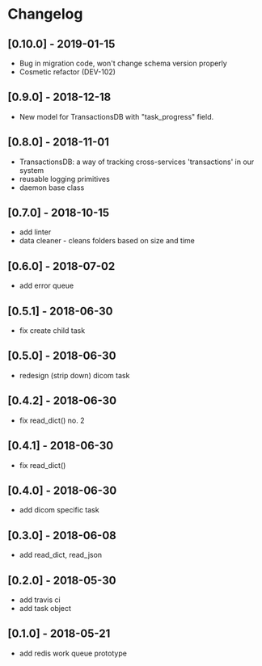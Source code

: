 # Changelog

## [0.10.0] - 2019-01-15
* Bug in migration code, won't change schema version properly
* Cosmetic refactor (DEV-102)

## [0.9.0] - 2018-12-18
* New model for TransactionsDB with "task_progress" field.

## [0.8.0] - 2018-11-01
* TransactionsDB: a way of tracking cross-services 'transactions' in our system
* reusable logging primitives
* daemon base class

## [0.7.0] - 2018-10-15
* add linter
* data cleaner - cleans folders based on size and time

## [0.6.0] - 2018-07-02
* add error queue

## [0.5.1] - 2018-06-30
* fix create child task

## [0.5.0] - 2018-06-30
* redesign (strip down) dicom task

## [0.4.2] - 2018-06-30
* fix read_dict() no. 2

## [0.4.1] - 2018-06-30
* fix read_dict()

## [0.4.0] - 2018-06-30
* add dicom specific task

## [0.3.0] - 2018-06-08
* add read_dict, read_json

## [0.2.0] - 2018-05-30
* add travis ci
* add task object

## [0.1.0] - 2018-05-21
* add redis work queue prototype
